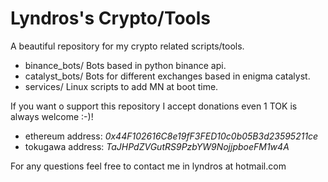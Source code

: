 
# Lyndros's Crypto/Tools

A beautiful repository for my crypto related scripts/tools.

- binance_bots/ Bots based in python binance api.
- catalyst_bots/ Bots for different exchanges based in enigma catalyst.
- services/ Linux scripts to add MN at boot time.

If you want o support this repository I accept donations even 1 TOK is always welcome :-)!

* ethereum address:</b> <i>0x44F102616C8e19fF3FED10c0b05B3d23595211ce</i>
* tokugawa address:</b> <i>TaJHPdZVGutRS9PzbYW9NojjpboeFM1w4A</i>

For any questions feel free to contact me in lyndros at hotmail.com
